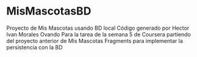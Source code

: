 # MisMascotasBD
Proyecto de Mis Mascotas usando BD local
Código generado por Hector Ivan Morales Ovando
Para la tarea de la semana 5 de Coursera partiendo del proyecto anterior de Mis Mascotas Fragments para implementar la persistencia con la BD
